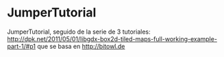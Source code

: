 JumperTutorial
==============

JumperTutorial, seguido de la serie de 3 tutoriales: http://dpk.net/2011/05/01/libgdx-box2d-tiled-maps-full-working-example-part-1/#p1 que se basa en http://bitowl.de